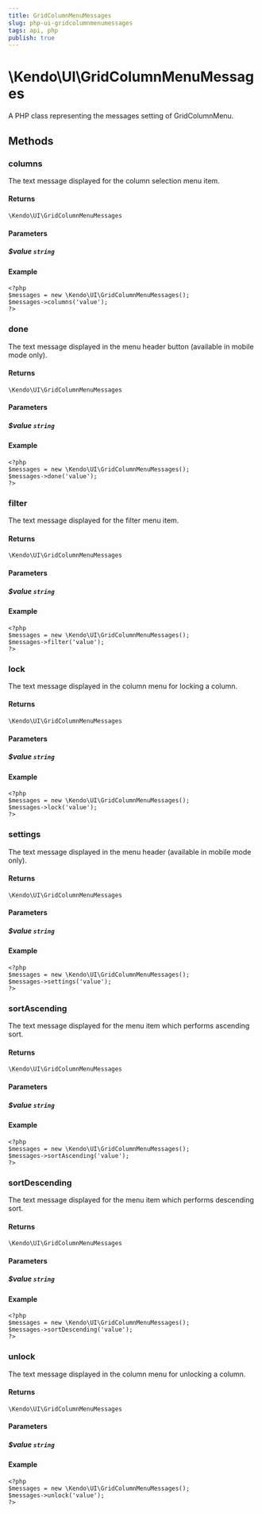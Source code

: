 ```yaml
---
title: GridColumnMenuMessages
slug: php-ui-gridcolumnmenumessages
tags: api, php
publish: true
---
```


# \Kendo\UI\GridColumnMenuMessages

A PHP class representing the messages setting of GridColumnMenu.


## Methods

### columns
The text message displayed for the column selection menu item.

#### Returns
`\Kendo\UI\GridColumnMenuMessages`

#### Parameters

##### $value `string`



#### Example 
    <?php
    $messages = new \Kendo\UI\GridColumnMenuMessages();
    $messages->columns('value');
    ?>

### done
The text message displayed in the menu header button (available in mobile mode only).

#### Returns
`\Kendo\UI\GridColumnMenuMessages`

#### Parameters

##### $value `string`



#### Example 
    <?php
    $messages = new \Kendo\UI\GridColumnMenuMessages();
    $messages->done('value');
    ?>

### filter
The text message displayed for the filter menu item.

#### Returns
`\Kendo\UI\GridColumnMenuMessages`

#### Parameters

##### $value `string`



#### Example 
    <?php
    $messages = new \Kendo\UI\GridColumnMenuMessages();
    $messages->filter('value');
    ?>

### lock
The text message displayed in the column menu for locking a column.

#### Returns
`\Kendo\UI\GridColumnMenuMessages`

#### Parameters

##### $value `string`



#### Example 
    <?php
    $messages = new \Kendo\UI\GridColumnMenuMessages();
    $messages->lock('value');
    ?>

### settings
The text message displayed in the menu header (available in mobile mode only).

#### Returns
`\Kendo\UI\GridColumnMenuMessages`

#### Parameters

##### $value `string`



#### Example 
    <?php
    $messages = new \Kendo\UI\GridColumnMenuMessages();
    $messages->settings('value');
    ?>

### sortAscending
The text message displayed for the menu item which performs ascending sort.

#### Returns
`\Kendo\UI\GridColumnMenuMessages`

#### Parameters

##### $value `string`



#### Example 
    <?php
    $messages = new \Kendo\UI\GridColumnMenuMessages();
    $messages->sortAscending('value');
    ?>

### sortDescending
The text message displayed for the menu item which performs descending sort.

#### Returns
`\Kendo\UI\GridColumnMenuMessages`

#### Parameters

##### $value `string`



#### Example 
    <?php
    $messages = new \Kendo\UI\GridColumnMenuMessages();
    $messages->sortDescending('value');
    ?>

### unlock
The text message displayed in the column menu for unlocking a column.

#### Returns
`\Kendo\UI\GridColumnMenuMessages`

#### Parameters

##### $value `string`



#### Example 
    <?php
    $messages = new \Kendo\UI\GridColumnMenuMessages();
    $messages->unlock('value');
    ?>

